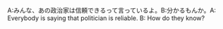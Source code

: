 <tr><td>A:みんな、あの政治家は信頼できるって言っているよ。B:分かるもんか。<td><tr><tr><td>A: Everybody is saying that politician is reliable. B: How do they know?<td><tr></table>


